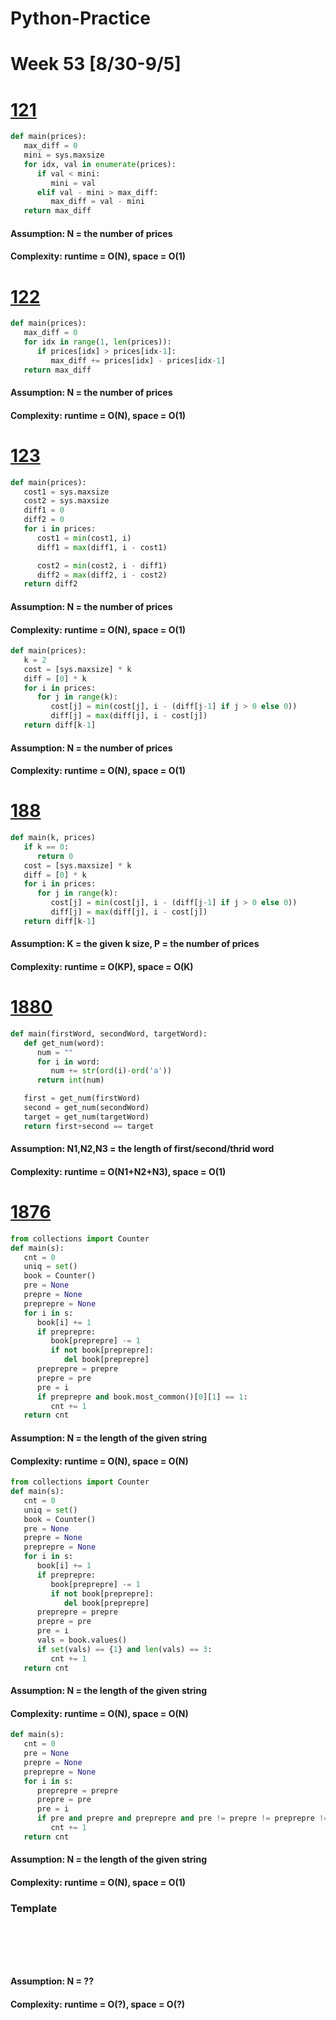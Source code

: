 # Python-Practice

# Week 53 [8/30-9/5]

# [121](https://leetcode.com/problems/best-time-to-buy-and-sell-stock/)
```python
def main(prices):
   max_diff = 0
   mini = sys.maxsize
   for idx, val in enumerate(prices):
      if val < mini:
         mini = val
      elif val - mini > max_diff:
         max_diff = val - mini
   return max_diff
```
#### Assumption: N = the number of prices
#### Complexity: runtime = O(N), space = O(1)

# [122](code.com/problems/best-time-to-buy-and-sell-stock-ii/)
```python
def main(prices):
   max_diff = 0
   for idx in range(1, len(prices)):
      if prices[idx] > prices[idx-1]:
         max_diff += prices[idx] - prices[idx-1]
   return max_diff
```
#### Assumption: N = the number of prices
#### Complexity: runtime = O(N), space = O(1)

# [123](https://leetcode.com/problems/best-time-to-buy-and-sell-stock-iii/)
```python
def main(prices):
   cost1 = sys.maxsize
   cost2 = sys.maxsize
   diff1 = 0
   diff2 = 0
   for i in prices:
      cost1 = min(cost1, i)
      diff1 = max(diff1, i - cost1)

      cost2 = min(cost2, i - diff1)
      diff2 = max(diff2, i - cost2)
   return diff2
```
#### Assumption: N = the number of prices
#### Complexity: runtime = O(N), space = O(1)
```python
def main(prices):
   k = 2
   cost = [sys.maxsize] * k
   diff = [0] * k
   for i in prices:
      for j in range(k):
         cost[j] = min(cost[j], i - (diff[j-1] if j > 0 else 0))
         diff[j] = max(diff[j], i - cost[j])
   return diff[k-1]
```
#### Assumption: N = the number of prices
#### Complexity: runtime = O(N), space = O(1)

# [188](https://leetcode.com/problems/best-time-to-buy-and-sell-stock-iv/)
```python
def main(k, prices)
   if k == 0:
      return 0
   cost = [sys.maxsize] * k
   diff = [0] * k
   for i in prices:
      for j in range(k):
         cost[j] = min(cost[j], i - (diff[j-1] if j > 0 else 0))
         diff[j] = max(diff[j], i - cost[j])
   return diff[k-1]
```
#### Assumption: K = the given k size, P = the number of prices
#### Complexity: runtime = O(KP), space = O(K)

# [1880](https://leetcode.com/problems/check-if-word-equals-summation-of-two-words/)
```python
def main(firstWord, secondWord, targetWord):
   def get_num(word):
      num = ""
      for i in word:
         num += str(ord(i)-ord('a'))
      return int(num)

   first = get_num(firstWord)
   second = get_num(secondWord)
   target = get_num(targetWord)
   return first+second == target
```
#### Assumption: N1,N2,N3 = the length of first/second/thrid word
#### Complexity: runtime = O(N1+N2+N3), space = O(1)

# [1876](https://leetcode.com/problems/substrings-of-size-three-with-distinct-characters/)
```python
from collections import Counter
def main(s):
   cnt = 0
   uniq = set()
   book = Counter()
   pre = None
   prepre = None
   preprepre = None
   for i in s:
      book[i] += 1
      if preprepre:
         book[preprepre] -= 1
         if not book[preprepre]:
            del book[preprepre]
      preprepre = prepre
      prepre = pre
      pre = i
      if preprepre and book.most_common()[0][1] == 1:
         cnt += 1
   return cnt           
```
#### Assumption: N = the length of the given string
#### Complexity: runtime = O(N), space = O(N)
```python
from collections import Counter
def main(s):
   cnt = 0
   uniq = set()
   book = Counter()
   pre = None
   prepre = None
   preprepre = None
   for i in s:
      book[i] += 1
      if preprepre:
         book[preprepre] -= 1
         if not book[preprepre]:
            del book[preprepre]
      preprepre = prepre
      prepre = pre
      pre = i
      vals = book.values()
      if set(vals) == {1} and len(vals) == 3:
         cnt += 1
   return cnt           
```
#### Assumption: N = the length of the given string
#### Complexity: runtime = O(N), space = O(N)
```python
def main(s):
   cnt = 0
   pre = None
   prepre = None
   preprepre = None
   for i in s:
      preprepre = prepre
      prepre = pre
      pre = i
      if pre and prepre and preprepre and pre != prepre != preprepre != pre:
         cnt += 1            
   return cnt
```
#### Assumption: N = the length of the given string
#### Complexity: runtime = O(N), space = O(1)

### Template
# []()
```sql
```

# []()
```python
```
#### Assumption: N = ??
#### Complexity: runtime = O(?), space = O(?)
